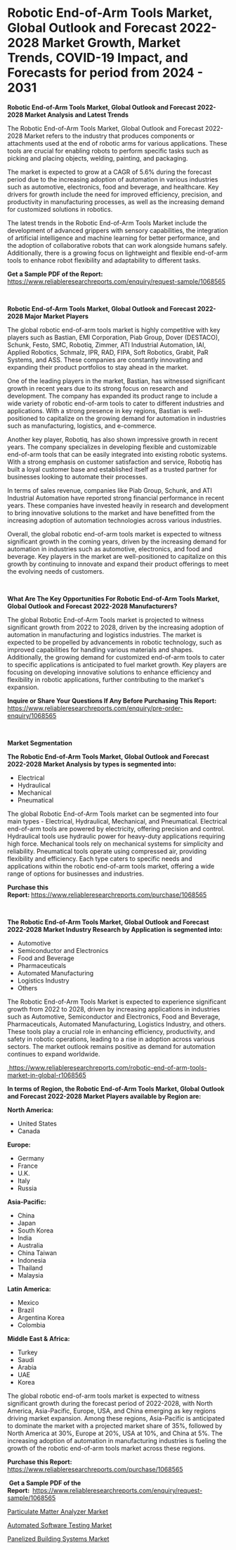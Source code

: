 <p><h1>Robotic End-of-Arm Tools Market, Global Outlook and Forecast 2022-2028 Market Growth, Market Trends, COVID-19 Impact, and Forecasts for period from 2024 - 2031</h1></p><p><strong>Robotic End-of-Arm Tools Market, Global Outlook and Forecast 2022-2028 Market Analysis and Latest Trends</strong></p>
<p><p>The Robotic End-of-Arm Tools Market, Global Outlook and Forecast 2022-2028 Market refers to the industry that produces components or attachments used at the end of robotic arms for various applications. These tools are crucial for enabling robots to perform specific tasks such as picking and placing objects, welding, painting, and packaging. </p><p>The market is expected to grow at a CAGR of 5.6% during the forecast period due to the increasing adoption of automation in various industries such as automotive, electronics, food and beverage, and healthcare. Key drivers for growth include the need for improved efficiency, precision, and productivity in manufacturing processes, as well as the increasing demand for customized solutions in robotics.</p><p>The latest trends in the Robotic End-of-Arm Tools Market include the development of advanced grippers with sensory capabilities, the integration of artificial intelligence and machine learning for better performance, and the adoption of collaborative robots that can work alongside humans safely. Additionally, there is a growing focus on lightweight and flexible end-of-arm tools to enhance robot flexibility and adaptability to different tasks.</p></p>
<p><strong>Get a Sample PDF of the Report:&nbsp;</strong> <a href="https://www.reliableresearchreports.com/enquiry/request-sample/1068565">https://www.reliableresearchreports.com/enquiry/request-sample/1068565</a></p>
<p>&nbsp;</p>
<p><strong>Robotic End-of-Arm Tools Market, Global Outlook and Forecast 2022-2028 Major Market Players</strong></p>
<p><p>The global robotic end-of-arm tools market is highly competitive with key players such as Bastian, EMI Corporation, Piab Group, Dover (DESTACO), Schunk, Festo, SMC, Robotiq, Zimmer, ATI Industrial Automation, IAI, Applied Robotics, Schmalz, IPR, RAD, FIPA, Soft Robotics, Grabit, PaR Systems, and ASS. These companies are constantly innovating and expanding their product portfolios to stay ahead in the market.</p><p>One of the leading players in the market, Bastian, has witnessed significant growth in recent years due to its strong focus on research and development. The company has expanded its product range to include a wide variety of robotic end-of-arm tools to cater to different industries and applications. With a strong presence in key regions, Bastian is well-positioned to capitalize on the growing demand for automation in industries such as manufacturing, logistics, and e-commerce.</p><p>Another key player, Robotiq, has also shown impressive growth in recent years. The company specializes in developing flexible and customizable end-of-arm tools that can be easily integrated into existing robotic systems. With a strong emphasis on customer satisfaction and service, Robotiq has built a loyal customer base and established itself as a trusted partner for businesses looking to automate their processes.</p><p>In terms of sales revenue, companies like Piab Group, Schunk, and ATI Industrial Automation have reported strong financial performance in recent years. These companies have invested heavily in research and development to bring innovative solutions to the market and have benefitted from the increasing adoption of automation technologies across various industries.</p><p>Overall, the global robotic end-of-arm tools market is expected to witness significant growth in the coming years, driven by the increasing demand for automation in industries such as automotive, electronics, and food and beverage. Key players in the market are well-positioned to capitalize on this growth by continuing to innovate and expand their product offerings to meet the evolving needs of customers.</p></p>
<p>&nbsp;</p>
<p><strong>What Are The Key Opportunities For Robotic End-of-Arm Tools Market, Global Outlook and Forecast 2022-2028 Manufacturers?</strong></p>
<p><p>The global Robotic End-of-Arm Tools market is projected to witness significant growth from 2022 to 2028, driven by the increasing adoption of automation in manufacturing and logistics industries. The market is expected to be propelled by advancements in robotic technology, such as improved capabilities for handling various materials and shapes. Additionally, the growing demand for customized end-of-arm tools to cater to specific applications is anticipated to fuel market growth. Key players are focusing on developing innovative solutions to enhance efficiency and flexibility in robotic applications, further contributing to the market's expansion.</p></p>
<p><strong>Inquire or Share Your Questions If Any Before Purchasing This Report:</strong> <a href="https://www.reliableresearchreports.com/enquiry/pre-order-enquiry/1068565">https://www.reliableresearchreports.com/enquiry/pre-order-enquiry/1068565</a></p>
<p>&nbsp;</p>
<p><strong>Market Segmentation</strong></p>
<p><strong>The Robotic End-of-Arm Tools Market, Global Outlook and Forecast 2022-2028 Market Analysis by types is segmented into:</strong></p>
<p><ul><li>Electrical</li><li>Hydraulical</li><li>Mechanical</li><li>Pneumatical</li></ul></p>
<p><p>The global Robotic End-of-Arm Tools market can be segmented into four main types - Electrical, Hydraulical, Mechanical, and Pneumatical. Electrical end-of-arm tools are powered by electricity, offering precision and control. Hydraulical tools use hydraulic power for heavy-duty applications requiring high force. Mechanical tools rely on mechanical systems for simplicity and reliability. Pneumatical tools operate using compressed air, providing flexibility and efficiency. Each type caters to specific needs and applications within the robotic end-of-arm tools market, offering a wide range of options for businesses and industries.</p></p>
<p><strong>Purchase this Report:&nbsp;</strong><a href="https://www.reliableresearchreports.com/purchase/1068565">https://www.reliableresearchreports.com/purchase/1068565</a></p>
<p>&nbsp;</p>
<p><strong>The Robotic End-of-Arm Tools Market, Global Outlook and Forecast 2022-2028 Market Industry Research by Application is segmented into:</strong></p>
<p><ul><li>Automotive</li><li>Semiconductor and Electronics</li><li>Food and Beverage</li><li>Pharmaceuticals</li><li>Automated Manufacturing</li><li>Logistics Industry</li><li>Others</li></ul></p>
<p><p>The Robotic End-of-Arm Tools Market is expected to experience significant growth from 2022 to 2028, driven by increasing applications in industries such as Automotive, Semiconductor and Electronics, Food and Beverage, Pharmaceuticals, Automated Manufacturing, Logistics Industry, and others. These tools play a crucial role in enhancing efficiency, productivity, and safety in robotic operations, leading to a rise in adoption across various sectors. The market outlook remains positive as demand for automation continues to expand worldwide.</p></p>
<p><a href="https://www.reliableresearchreports.com/robotic-end-of-arm-tools-market-in-global-r1068565">&nbsp;https://www.reliableresearchreports.com/robotic-end-of-arm-tools-market-in-global-r1068565</a></p>
<p><strong>In terms of Region, the Robotic End-of-Arm Tools Market, Global Outlook and Forecast 2022-2028 Market Players available by Region are:</strong></p>
<p>
    <p> <strong> North America: </strong>
        <ul>
            <li>United States</li>
            <li>Canada</li>
        </ul>
        </p> 
    <p> <strong> Europe: </strong>
        <ul>
            <li>Germany</li>
            <li>France</li>
            <li>U.K.</li>
            <li>Italy</li>
            <li>Russia</li>
        </ul>
        </p> 
    <p> <strong> Asia-Pacific: </strong>
        <ul>
            <li>China</li>
            <li>Japan</li>
            <li>South Korea</li>
            <li>India</li>
            <li>Australia</li>
            <li>China Taiwan</li>
            <li>Indonesia</li>
            <li>Thailand</li>
            <li>Malaysia</li>
        </ul>
        </p> 
    <p> <strong> Latin America: </strong>
        <ul>
            <li>Mexico</li>
            <li>Brazil</li>
            <li>Argentina Korea</li>
            <li>Colombia</li>
        </ul>
        </p> 
    <p> <strong> Middle East & Africa: </strong>
        <ul>
            <li>Turkey</li>
            <li>Saudi</li>
            <li>Arabia</li>
            <li>UAE</li>
            <li>Korea</li>
        </ul>
    </p>
    </p>
<p><p>The global robotic end-of-arm tools market is expected to witness significant growth during the forecast period of 2022-2028, with North America, Asia-Pacific, Europe, USA, and China emerging as key regions driving market expansion. Among these regions, Asia-Pacific is anticipated to dominate the market with a projected market share of 35%, followed by North America at 30%, Europe at 20%, USA at 10%, and China at 5%. The increasing adoption of automation in manufacturing industries is fueling the growth of the robotic end-of-arm tools market across these regions.</p></p>
<p><strong>Purchase this Report: </strong><a href="https://www.reliableresearchreports.com/purchase/1068565">https://www.reliableresearchreports.com/purchase/1068565</a></p>
<p>&nbsp;<strong>Get a Sample PDF of the Report:&nbsp;&nbsp;</strong><a href="https://www.reliableresearchreports.com/enquiry/request-sample/1068565">https://www.reliableresearchreports.com/enquiry/request-sample/1068565</a></p>
<p><strong></strong></p>
<p><p><a href="https://www.linkedin.com/pulse/particulate-matter-analyzer-market-outlook-industry-overview-f2nee">Particulate Matter Analyzer Market</a></p><p><a href="https://www.linkedin.com/pulse/automated-software-testing-market-size-trends-complete-industry-bzf7f">Automated Software Testing Market</a></p><p><a href="https://www.linkedin.com/pulse/panelized-building-systems-market-size-trends-complete-industry-asbyf">Panelized Building Systems Market</a></p></p>
